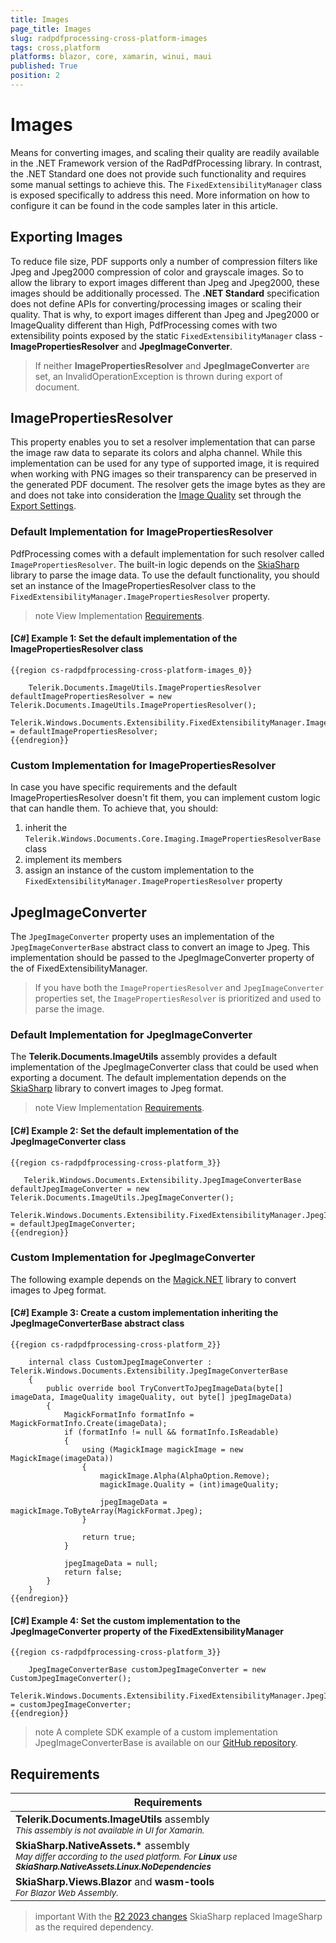 ```yaml
---
title: Images
page_title: Images
slug: radpdfprocessing-cross-platform-images
tags: cross,platform
platforms: blazor, core, xamarin, winui, maui
published: True
position: 2
---
```


# Images

Means for converting images, and scaling their quality are readily available in the .NET Framework version of the RadPdfProcessing library. In contrast, the .NET Standard one does not provide such functionality and requires some manual settings to achieve this. The `FixedExtensibilityManager` class is exposed specifically to address this need. 
More information on how to configure it can be found in the code samples later in this article.

## Exporting Images

To reduce file size, PDF supports only a number of compression filters like Jpeg and Jpeg2000 compression of color and grayscale images. So to allow the library to export images different than Jpeg and Jpeg2000, these images should be additionally processed. The **.NET Standard** specification does not define APIs for converting/processing images or scaling their quality. That is why, to export images different than Jpeg and Jpeg2000 or ImageQuality different than High, PdfProcessing comes with two extensibility points exposed by the static `FixedExtensibilityManager` class - **ImagePropertiesResolver** and **JpegImageConverter**.

> If neither **ImagePropertiesResolver** and **JpegImageConverter** are set, an InvalidOperationException is thrown during export of document.

## ImagePropertiesResolver 

This property enables you to set a resolver implementation that can parse the image raw data to separate its colors and alpha channel. While this implementation can be used for any type of supported image, it is required when working with PNG images so their transparency can be preserved in the generated PDF document. The resolver gets the image bytes as they are and does not take into consideration the [Image Quality](https://docs.telerik.com/devtools/document-processing/libraries/radpdfprocessing/formats-and-conversion/pdf/pdfformatprovider/settings#imagequality) set through the [Export Settings](https://docs.telerik.com/devtools/document-processing/libraries/radpdfprocessing/formats-and-conversion/pdf/pdfformatprovider/settings#export-settings).

### Default Implementation for ImagePropertiesResolver

PdfProcessing comes with a default implementation for such resolver called `ImagePropertiesResolver`. The built-in logic depends on the [SkiaSharp](https://www.nuget.org/packages/SkiaSharp/) library to parse the image data. To use the default functionality, you should set an instance of the ImagePropertiesResolver class to the `FixedExtensibilityManager.ImagePropertiesResolver` property.

>note View Implementation [Requirements](#requirements).

#### **[C#] Example 1: Set the default implementation of the ImagePropertiesResolver class**
    {{region cs-radpdfprocessing-cross-platform-images_0}}

        Telerik.Documents.ImageUtils.ImagePropertiesResolver defaultImagePropertiesResolver = new Telerik.Documents.ImageUtils.ImagePropertiesResolver();
        Telerik.Windows.Documents.Extensibility.FixedExtensibilityManager.ImagePropertiesResolver = defaultImagePropertiesResolver;
    {{endregion}}

### Custom Implementation for ImagePropertiesResolver

In case you have specific requirements and the default ImagePropertiesResolver doesn't fit them, you can implement custom logic that can handle them. To achieve that, you should:
1. inherit the `Telerik.Windows.Documents.Core.Imaging.ImagePropertiesResolverBase` class
1. implement its members
1. assign an instance of the custom implementation to the `FixedExtensibilityManager.ImagePropertiesResolver` property 

## JpegImageConverter 

The `JpegImageConverter` property uses an implementation of the `JpegImageConverterBase` abstract class to convert an image to Jpeg. This implementation should be passed to the JpegImageConverter property of the of FixedExtensibilityManager.
       
> If you have both the `ImagePropertiesResolver` and `JpegImageConverter` properties set, the `ImagePropertiesResolver` is prioritized and used to parse the image.

### Default Implementation for JpegImageConverter

The **Telerik.Documents.ImageUtils** assembly provides a default implementation of the JpegImageConverter class that could be used when exporting a document. The default implementation depends on the [SkiaSharp](https://www.nuget.org/packages/SkiaSharp/) library to convert images to Jpeg format.

>note View Implementation [Requirements](#requirements).

#### **[C#] Example 2: Set the default implementation of the JpegImageConverter class**
    {{region cs-radpdfprocessing-cross-platform_3}}

       Telerik.Windows.Documents.Extensibility.JpegImageConverterBase defaultJpegImageConverter = new Telerik.Documents.ImageUtils.JpegImageConverter();
       Telerik.Windows.Documents.Extensibility.FixedExtensibilityManager.JpegImageConverter = defaultJpegImageConverter;
    {{endregion}}

### Custom Implementation for JpegImageConverter

The following example depends on the [Magick.NET](https://www.nuget.org/packages/Magick.NET-Q16-AnyCPU/) library to convert images to Jpeg format.
    
#### **[C#] Example 3: Create a custom implementation inheriting the JpegImageConverterBase abstract class**
    {{region cs-radpdfprocessing-cross-platform_2}}

        internal class CustomJpegImageConverter : Telerik.Windows.Documents.Extensibility.JpegImageConverterBase
        {
            public override bool TryConvertToJpegImageData(byte[] imageData, ImageQuality imageQuality, out byte[] jpegImageData)
            {
                MagickFormatInfo formatInfo = MagickFormatInfo.Create(imageData);
                if (formatInfo != null && formatInfo.IsReadable)
                {
                    using (MagickImage magickImage = new MagickImage(imageData))
                    {
                        magickImage.Alpha(AlphaOption.Remove);
                        magickImage.Quality = (int)imageQuality;

                        jpegImageData = magickImage.ToByteArray(MagickFormat.Jpeg);
                    }

                    return true;
                }

                jpegImageData = null;
                return false;
            }
        }
    {{endregion}}
    
#### **[C#] Example 4: Set the custom implementation to the JpegImageConverter property of the FixedExtensibilityManager**
    {{region cs-radpdfprocessing-cross-platform_3}}
    
        JpegImageConverterBase customJpegImageConverter = new CustomJpegImageConverter();
        Telerik.Windows.Documents.Extensibility.FixedExtensibilityManager.JpegImageConverter = customJpegImageConverter;
    {{endregion}}


>note A complete SDK example of a custom implementation JpegImageConverterBase is available on our [GitHub repository](https://github.com/telerik/document-processing-sdk/tree/master/PdfProcessing/CustomJpegImageConverter).

## Requirements

<table>
<thead>
	<tr>
		<th>Requirements</th>
	</tr>
</thead>
<tbody>
	<tr>
		<td><b>Telerik.Documents.ImageUtils</b> assembly
        <br><sub><i>This assembly is not available in UI for Xamarin.</i></sub></td>
	</tr>
    <tr>
		<td><b>SkiaSharp.NativeAssets.*</b> assembly
        <br><sub><i>May differ according to the used platform. For <b>Linux</b> use <b>SkiaSharp.NativeAssets.Linux.NoDependencies</b></i></sub></td>
	</tr>
    <tr>
		<td><b>SkiaSharp.Views.Blazor</b> and <b>wasm-tools</b>
        <br><sub><i>For Blazor Web Assembly.</i></sub></td>
	</tr>
</tbody> 
</table>

>important With the [R2 2023 changes](https://docs.telerik.com/devtools/document-processing/libraries/radpdfprocessing/changes-and-backward-compatibility/backward-compatibility#whats-different-in-2023-r2) SkiaSharp replaced ImageSharp as the required dependency.
